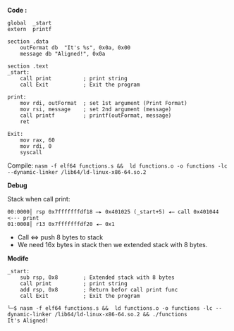 **Code :**
```shell
global  _start
extern  printf

section .data
    outFormat db  "It's %s", 0x0a, 0x00
    message db "Aligned!", 0x0a

section .text
_start:
    call print          ; print string
    call Exit           ; Exit the program

print:
    mov rdi, outFormat  ; set 1st argument (Print Format)
    mov rsi, message    ; set 2nd argument (message)
    call printf         ; printf(outFormat, message)
    ret

Exit:
    mov rax, 60
    mov rdi, 0
    syscall
```

Compile: ``nasm -f elf64 functions.s &&  ld functions.o -o functions -lc --dynamic-linker /lib64/ld-linux-x86-64.so.2``

**Debug**

Stack when call print:
```shell
00:0000│ rsp 0x7fffffffdf18 —▸ 0x401025 (_start+5) ◂— call 0x401044     <--- print
01:0008│ r13 0x7fffffffdf20 ◂— 0x1
```
- Call <=> push 8 bytes to stack
- We need 16x bytes in stack then we extended stack with 8 bytes.

**Modife**
```shell
_start:
    sub rsp, 0x8        ; Extended stack with 8 bytes
    call print          ; print string
    add rsp, 0x8        ; Return befor call print func
    call Exit           ; Exit the program
```

```shell
└─$ nasm -f elf64 functions.s &&  ld functions.o -o functions -lc --dynamic-linker /lib64/ld-linux-x86-64.so.2 && ./functions
It's Aligned!
```

